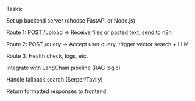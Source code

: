 Tasks:

 Set up backend server (choose FastAPI or Node.js)

 Route 1: POST /upload → Receive files or pasted text, send to n8n

 Route 2: POST /query → Accept user query, trigger vector search + LLM

 Route 3: Health check, logs, etc.

 Integrate with LangChain pipeline (RAG logic)

 Handle fallback search (Serper/Tavily)

 Return formatted responses to frontend
